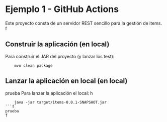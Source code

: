# Ejemplo 1 - GitHub Actions

Este proyecto consta de un servidor REST sencillo para la gestión de items.
f
## Construir la aplicación (en local)

Para construir el JAR del proyecto (y lanzar los test):

```
    mvn clean package
```

## Lanzar la aplicación en local (en local)
prueba
Para lanzar la aplicación el local:
h
```
    java -jar target/items-0.0.1-SNAPSHOT.jar 
```f
prueba
f